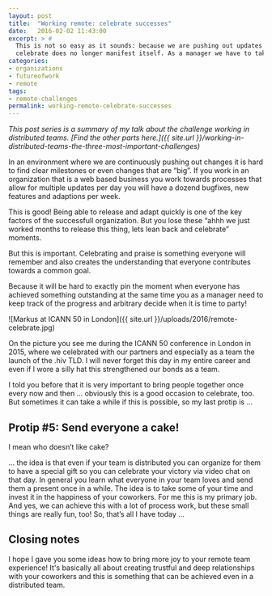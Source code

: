 ```yaml
---
layout: post
title:  "Working remote: celebrate successes"
date:   2016-02-02 11:43:00
excerpt: > #  
  This is not so easy as it sounds: because we are pushing out updates to our products every day, a natural date to 
  celebrate does no longer manifest itself. As a manager we have to take care of this, too.
categories:
- organizations
- futureofwork
- remote
tags:
- remote-challenges
permalink: working-remote-celebrate-successes
---
```


*This post series is a summary of my talk about the challenge working in distributed teams. 
[Find the other parts here.]({{ site.url }}/working-in-distributed-teams-the-three-most-important-challenges)*

In an environment where we are continuously pushing out changes it is hard to find clear milestones or even changes that
are “big”. If you work in an organization that is a web based business you work towards processes that allow for 
multiple updates per day you will have a dozend bugfixes, new features and adaptions per week.

This is good! Being able to release and adapt quickly is one of the key factors of the successfull organization. But you 
lose these “ahhh we just worked months to release this thing, lets lean back and celebrate” moments.

But this is important. Celebrating and praise is something everyone will remember and also creates the understanding 
that everyone contributes towards a common goal.

Because it will be hard to exactly pin the moment when everyone has achieved something outstanding at the same time you 
as a manager need to keep track of the progress and arbitrary decide when it is time to party!

![Markus at ICANN 50 in London]({{ site.url }}/uploads/2016/remote-celebrate.jpg)

On the picture you see me during the ICANN 50 conference in London in 2015, where we celebrated with our partners and 
especially as a team the launch of the .hiv TLD. I will never forget this day in my entire career and even if I wore a 
silly hat this strengthened our bonds as a team.

I told you before that it is very important to bring people together once every now and then … obviously this is a good 
occasion to celebrate, too. But sometimes it can take a while if this is possible, so my last protip is …

## Protip #5: Send everyone a cake!

I mean who doesn’t like cake?

… the idea is that even if your team is distributed you can organize for them to have a special gift so you can 
celebrate your victory via video chat on that day. In general you learn what everyone in your team loves and send them a 
present once in a while. The idea is to take some of your time and invest it in the happiness of your coworkers. For me 
this is my primary job. And yes, we can achieve this with a lot of process work, but these small things are really fun, 
too!
So, that’s all I have today …

## Closing notes

I hope I gave you some ideas how to bring more joy to your remote team experience! It's basically all about creating 
trustful and deep relationships with your coworkers and this is something that can be achieved even in a distributed
team.
